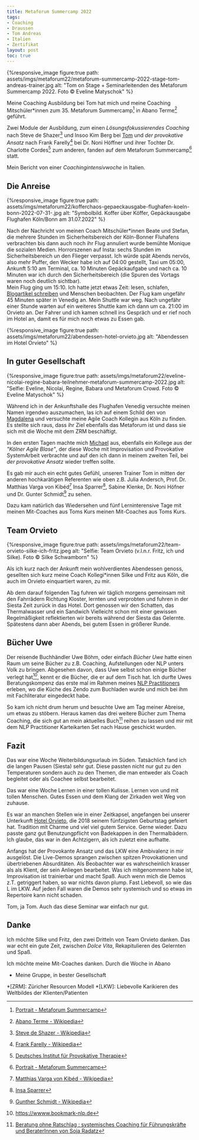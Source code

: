 ```yaml
---
title: Metaforum Summercamp 2022
tags:
- Coaching
- Draussen
- Tom Andreas
- Italien
- Zertifikat
layout: post
toc: true
---
```

{%responsive_image figure:true 
path: assets/imgs/metaforum22/metaforum-summercamp-2022-stage-tom-andreas-trainer.jpg
alt: "Tom on Stage + Seminarleitenden des Metaforum Summercamp 2022. Foto © Eveline Matyschok" %}

Meine Coaching Ausbildung bei Tom hat mich und meine Coaching Mitschüler*innen 
zum 35. Metaforum Summercamp[^mfp] in Abano Terme[^abano] geführt. 

Zwei Module der Ausbildung, 
zum einen *Lösungsfokussierendes Coaching* 
nach Steve de Shazer[^steve] und Insoo Kim Berg bei [Tom](/tags/tom-andreas/) 
und *der provokative Ansatz* nach Frank Farelly[^ff] 
bei Dr. Noni Höffner und ihrer Tochter Dr. Charlotte Cordes[^provo] 
zum anderen,
fanden auf dem Metaforum Summercamp[^mfp] statt.
 
Mein Bericht von einer *Coachingintensivwoche* in Italien.<!--break-->

## Die Anreise

{%responsive_image figure:true 
path: assets/imgs/metaforum22/kofferchaos-gepaeckausgabe-flughafen-koeln-bonn-2022-07-31-.jpg
alt: "Symbolbild. Koffer über Köffer, Gepäckausgabe Flughafen Köln/Bonn am 31.07.2022" %}

Nach der Nachricht von meinen Coach Mitschüler*innen Beate und Stefan, 
die mehrere Stunden im Sicherheitsbereich der Köln-Bonner Fluhafens verbrachten
bis dann auch noch ihr Flug annuliert wurde bemühte Monique die sozialen Medien.
Horrorszenen auf Insta: sechs Stunden im Sicherheitsbereich un den Flieger verpasst.
Ich würde spät Abends nervös, also mehr Puffer, 
den Wecker habe ich auf 04:00 gestellt, Taxi um 05:00,
Ankunft 5:10 am Terminal, ca. 10 Minuten Gepäckaufgabe 
und nach ca. 10 Minuten war ich durch den Sicherheitsbereich
(die Spuren des Vortags waren noch deutlich sichtbar).  
Mein Flug ging um 15:10.
Ich hatte jetzt etwas Zeit: lesen, schlafen, [Blogartikel schreiben](
2022/08/15/5-jahre-rewe-digital-danke-auf-wiedersehen.html) und Menschen beobachten.
Der Flug kam ungefähr 45 Minuten später in Venedig an. Mein Shuttle war weg.
Nach ungefähr einer Stunde warten auf ein weiteres Shuttle kam ich 
dann um  ca. 21:00 im Orvieto an.
Der Fahrer und ich kamen schnell ins Gespräch und er rief noch im Hotel an,
damit es für mich noch etwas zu Essen gab. 

{%responsive_image figure:true 
path: assets/imgs/metaforum22/abendessen-hotel-orvieto.jpg
alt: "Abendessen im Hotel Orvieto" %}


## In guter Gesellschaft

{%responsive_image figure:true 
path: assets/imgs/metaforum22/eveline-nicolai-regine-babara-teilnehmer-metaforum-summercamp-2022.jpg
alt: "Selfie: Eveline, Nicolai, Regine, Babara und Metaforum Crowd. Foto © Eveline Matyschok" %}

Während ich in der Ankunftshalle des Flughafen Venedig 
versuchte meinen Namen irgendwo auszumachen,
las ich auf einem Schild den von [Magdalena](
https://maera.de/ueber-uns/magdalena-richtarski/)
und versuchte meine Agile Coach Kollegin aus Köln zu finden.
Es stellte sich raus, dass ihr Ziel ebenfalls das Metaforum ist
und dass sie sich mit die Woche mit dem ZRM beschäftigt.

In den ersten Tagen machte mich [Michael](https://agile-aspects.michaelmahlberg.com/) aus, 
ebenfalls ein Kollege aus der *"Kölner Agile Blase"*, 
der diese Woche mit Improvisation und Provokative SystemArbeit verbrachte
und auf den ich dann in meinem zweiten Teil, 
bei *der provokative Ansatz* wieder treffen sollte.

Es gab mir auch ein echt gutes Gefühl, unseren Trainer Tom 
in mitten der anderen hochkarätigen Referenten
wie oben z.B. Julia Andersch, Prof. Dr. Matthias Varga von Kibéd[^varga] 
Insa Sparrer[^sparrer], Sabine Klenke, Dr. Noni Höfner 
und Dr. Gunter Schmidt[^gs] zu sehen.

Dazu kam natürlich das Wiedersehen und fünf Lerninterensive Tage 
mit meinen Mit-Coaches aus Toms Kurs meinen Mit-Coaches aus Toms Kurs. 

## Team Orvieto

{%responsive_image figure:true 
path: assets/imgs/metaforum22/team-orvieto-silke-ich-fritz.jpeg
alt: "Selfie: Team Orvieto (v.l.n.r. Fritz, ich und Silke). Foto © Silke Schwamborn" %}

Als ich kurz nach der Ankunft mein wohlverdientes Abendessen genoss, 
gesellten sich kurz meine Coach Kollegi\*innen Silke und Fritz aus Köln, 
die auch im Orvieto einquartiert waren, zu mir.

Ab dem darauf folgenden Tag fuhren wir täglich morgens gemeinsam 
mit den Fahrrädern Richtung Kloster, lernten und verprobten
und fuhren in der Siesta Zeit zurück in das Hotel.
Dort genossen wir den Schatten, das Thermalwasser und ein Sandwich
Vielleicht schon mit einer gewissen Regelmäßigkeit reflektierten 
wir bereits während der Siesta das Gelernte. 
Spätestens dann aber Abends, bei gutem Essen in größerer Runde.

## Bücher Uwe 

Der reisende Buchhändler Uwe Böhm, oder einfach *Bücher Uwe*
hatte einen Raum um seine Bücher zu z.B. Coaching, Aufstellungen
oder NLP unters Volk zu bringen.
Abgesehen davon, dass Uwe selbst schon einige Bücher verlegt hat[^bnlp],
kennt er die Bücher, die er auf dem Tisch hat.
Ich durfte Uwes Beratungskompenz das erste mal im Rahmen 
meines [NLP Practitioners](/2022/03/31/nlp-practitioner.html)
erleben, wo die Küche des Zendo zum Buchladen wurde 
und mich bei ihm mit Fachliteratur eingedeckt habe.

So kam ich nicht drum herum und besuchte Uwe am Tag meiner Abreise,
um etwas zu stöbern. Heraus kamen das drei weitere Bücher zum Thema Coaching, 
die sich gut an mein aktuelles Buch[^sys] reihen zu lassen 
und mir mit dem NLP Practitioner Karteikarten Set nach Hause geschickt wurden.

## Fazit

Das war eine Woche Weiterbildungsurlaub im Süden.
Tatsächlich fand ich die langen Pausen (Siesta) sehr gut.
Diese passten nicht nur gut zu den Temperaturen 
sondern auch zu den Themen,
die man entweder als Coach begleitet oder als Coachee selbst bearbeitet.

Das war eine Woche Lernen in einer tollen Kulisse. 
Lernen von und mit tollen Menschen.
Gutes Essen und dem Klang der Zirkaden weit Weg von zuhause.

Es war an manchen Stellen wie in einer Zeitkapsel,
angefangen bei unserer Unterkunft [Hotel Orvieto](https://www.termeorvieto.it/de/),
die 2018 seinem fünfzigsten Geburtstag gefeiert hat. 
Tradition mit Charme und viel viel gutem Service. 
Gerne wieder. 
Dazu passte ganz gut Benutzungpflicht von Badekappen in den Thermalbädern.
Ich glaube, das war in den Achtzigern, als ich zuletzt eine aufhatte.

Anfangs hat der Provokante Ansatz und das LKW eine Ambivalenz in mir ausgelöst.
Die Live-Demos sprangen zwischen spitzen Provokationen und übertriebenen Absurditäten. 
Als Beobachter war es wahrscheinlich krasser als als Klient, 
der sein Anliegen bearbeitet.
Was ich mitgenommenn habe ist, Improvisation ist trainierbar und macht Spaß.
Auch wenn mich die Demos z.T. getriggert haben, so war nichts davon plump.
Fast Liebevoll, so wie das L im LKW. 
Auf jeden Fall waren die Demos sehr systemisch 
und so etwas im Repertoire kann nicht schaden.

Tom, ja Tom. Auch das diese Seminar war einfach nur gut.

## Danke

Ich möchte Silke und Fritz, den zwei Dritteln von Team Orvieto danken.
Das war echt ein gute Zeit, zwischen *Dolce Vita*, Rekapitulieren des Gelernten
und Spaß.

Ich möchte meine Mit-Coaches danken.
Durch die Woche in Abano  

- Meine Gruppe, in bester Gesellschaft


[^mfp]: [Portrait - Metaforum Summercamp](https://www.metaforum-sommercamp.com/portrait)
[^abano]: [Abano Terme - Wikipedia](https://de.wikipedia.org/wiki/Abano_Terme)
[^provo]: [Deutsches Institut für Provokative Therapie](https://provokativ.com/)
[^referenten2022]: [Seminarleitende SommerCamp 2022](https://www.metaforum-sommercamp.com/seminarleitende-2022)
[^steve]: [Steve de Shazer - Wikipedia](https://de.wikipedia.org/wiki/Steve_de_Shazer)
[^ff]: [Frank Farelly - Wikipedia](https://de.wikipedia.org/wiki/Frank_Farrelly)
[^magda]: [MAERA.de: Magdalena Richtarski](https://maera.de/ueber-uns/magdalena-richtarski/)	
[^gs]: [Gunther Schmidt - Wikipedia](https://de.wikipedia.org/wiki/Gunther_Schmidt_(Mediziner))
[^varga]: [Matthias Varga von Kibéd - Wikipedia](https://de.wikipedia.org/wiki/Matthias_Varga_von_Kib%C3%A9d)
[^sparrer]: [Insa Sparrer](https://de.wikipedia.org/wiki/Insa_Sparrer)
[^sys]: [Beratung ohne Ratschlag : systemisches Coaching für Führungskräfte und BeraterInnen von Soja Radatz](https://portal.dnb.de/opac.htm?referrer=Wikipedia&method=enhancedSearch&index=num&term=9783902155016&operator=and)
[^bnlp]: <https://wwww.bookmark-nlp.de>

*[ZRM]: Züricher Resourcen Modell
*[LKW]: Liebevolle Karikieren des Weltbildes der Klienten/Patienten

